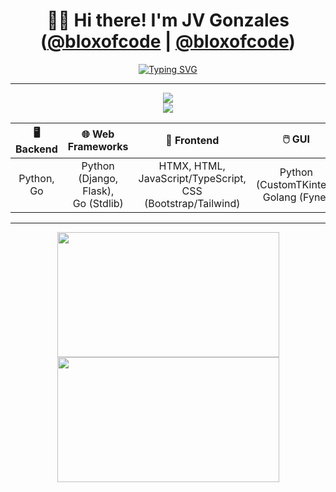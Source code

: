 <div align="center">

# 👋🏼 Hi there! I'm JV Gonzales ([@bloxofcode](https://localhost.dev/) | [@bloxofcode](https://github.com/bloxofcodes))

<!--- <br>👋🏼 Welcome to my GitHub portfolio! --->

[![Typing SVG](https://readme-typing-svg.demolab.com?font=jetbrains+mono&weight=600&size=20&duration=5000&pause=1000&width=1000&height=30&center=true&vCenter=true&lines=Full-Stack+Software+Developer+|+Python%2C+Go%2C+Javascript/TypeScript;API+Integration%2C+Automation+%26+Scripting%2C+Web+Development%2C+AI+%26+Analytics;Building+Sofware+Solutions+To+Solve+Real+World+Problems)](https://git.io/typing-svg)

<!---

I'm a freelancer with a background that spans diverse fields, including **Full-stack Software Development** (Current Focus), **Data Analytics**, **Data Science** (AI/ML), **Social Media Management**, **Music Production**, and **Video Editing**.

--->

</div>

---

<p align="center">
  <a href="https://skillicons.dev"> 
    <img src="https://skillicons.dev/icons?i=py,go,ts,js,htmx,tailwind,flask,django,html,css,vue" />
    <br>
    <img src="https://skillicons.dev/icons?i=arch,bash,neovim,vscode,nodejs,sqlite,postgres,supabase,heroku,docker,git,github" />
  </a>
</p>

<div align="center">
  
| **🖥️ Backend** | **🌐 Web Frameworks** | **🎨 Frontend** | **🖱️ GUI** |
| :---: | :---: | :---: | :---: |
| Python, Go | Python (Django, Flask),<br>Go (Stdlib) | HTMX, HTML, JavaScript/TypeScript,<br>CSS (Bootstrap/Tailwind) | Python (CustomTKinter),<br>Golang (Fyne) |
  
</div>

---

<div align="center">
  <a href="https://github.com/bloxofcodes?tab=repositories">
    <img 
      style="height: 200px; width:355px;"
      height=200
      align="center"
      src="https://github-readme-stats.vercel.app/api?username=jv-gonzales&theme=apprentice&hide_rank=true&show_icons=true" />
  </a>
  <a href="https://github.com/bloxofcodes?tab=repositories">
    <img
      style="height: 200px; width:355px;"
      height=200
      align="center"
      src="https://github-readme-stats.vercel.app/api/top-langs/?username=mrjxtr&size_weight=0&count_weight=1&theme=apprentice&layout=compact&langs_count=6&card_width=270&hide=Jupyter%20Notebook,css,html,Mako,dockerfile,javascript,lua"
      />
  </a>
  <div style="height:10px;"></div>
</div>

<br>

